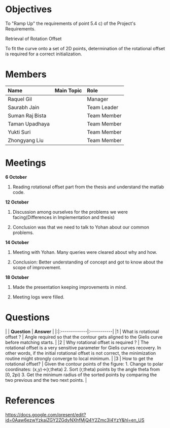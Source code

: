 

# Objectives #
To "Ramp Up" the requirements of point 5.4 c) of the Project's Requirements.

Retrieval of Rotation Offset

To fit the curve onto a set of 2D points, determination of the rotational
offset is required for a correct initialization.


# Members #
| **Name** | **Main Topic** | **Role** |
|:---------|:---------------|:---------|
| Raquel Gil |  | Manager |
| Saurabh Jain |  | Team Leader |
| Suman Raj Bista |  | Team Member|
| Taman Upadhaya |  | Team Member |
| Yukti Suri |  | Team Member |
| Zhongyang Liu |  | Team Member |


# Meetings #
**6 October**

1. Reading rotational offset part from the thesis and understand the matlab code.

**12 October**

1. Discussion among ourselves for the problems we were facing(Differences in Implementation and thesis)

2. Conclusion was that we need to talk to Yohan about our common problems.

**14 October**

1. Meeting with Yohan. Many queries were cleared about why and how.

2. Conclusion: Better understanding of concept and got to know about the scope of improvement.

**18 October**

1. Made the presentation keeping improvements in mind.

2. Meeting logs were filled.

# Questions #
| | **Question** | **Answer** |
|:|:-------------|:-----------|
|1 | What is rotational offset ? | Angle required so that the contour gets aligned to the Gielis curve before matching starts. |
|2 | Why rotational offset is required ? | The rotational offset is a very sensitive parameter for Gielis curves recovery. In other words, if the initial rotational offset is not correct, the minimization routine might strongly converge to local minimum. |
|3 | How to get the rotational offset? | Given the contour points of the figure: 1. Change to polar coordinates: (x,y)->(r,theta) 2. Sort (r,theta) points by the angle theta from [0, 2pi) 3. Get the minimum radius of the sorted points by comparing the two previous and the two next points. |

# References #

https://docs.google.com/present/edit?id=0Aaw6ezwYzkaiZGY2ZGdyNXhfMjQ4Y2Zmc3I4YzY&hl=en_US